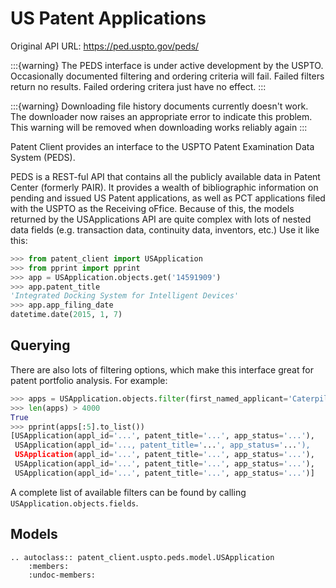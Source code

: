 # US Patent Applications

Original API URL: <https://ped.uspto.gov/peds/>

:::{warning}
The PEDS interface is under active development by the USPTO. Occasionally documented filtering
and ordering criteria will fail. Failed filters return no results. Failed ordering critera just
have no effect.
:::

:::{warning}
Downloading file history documents currently doesn't work. The downloader now raises an appropriate
error to indicate this problem. This warning will be removed when downloading works reliably again
:::

Patent Client provides an interface to the USPTO Patent Examination Data System (PEDS).


PEDS is a REST-ful API that contains all the publicly available data in Patent Center (formerly PAIR).
It provides a wealth of bibliographic information on pending and issued US Patent applications, as well as PCT
applications filed with the USPTO as the Receiving oFfice. Because of this, the models returned by the USApplications API are quite complex with lots of nested data fields (e.g. transaction data, continuity data, inventors, etc.)
Use it like this:

```python
>>> from patent_client import USApplication
>>> from pprint import pprint
>>> app = USApplication.objects.get('14591909')
>>> app.patent_title
'Integrated Docking System for Intelligent Devices'
>>> app.app_filing_date
datetime.date(2015, 1, 7)
```

## Querying

There are also lots of filtering options, which make this interface great for patent
portfolio analysis. For example:

```python
>>> apps = USApplication.objects.filter(first_named_applicant='Caterpillar')
>>> len(apps) > 4000
True
>>> pprint(apps[:5].to_list())
[USApplication(appl_id='...', patent_title='...', app_status='...'),
 USApplication(appl_id='..., patent_title='...', app_status='...'),
 USApplication(appl_id='...', patent_title='...', app_status='...'),
 USApplication(appl_id='...', patent_title='...', app_status='...'),
 USApplication(appl_id='...', patent_title='...', app_status='...')]
```

A complete list of available filters can be found by calling `USApplication.objects.fields`.

## Models

```{eval-rst}
.. autoclass:: patent_client.uspto.peds.model.USApplication
    :members:
    :undoc-members:
```
